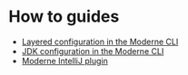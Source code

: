 # How to guides

* [Layered configuration in the Moderne CLI](layer-config-cli.md)
* [JDK configuration in the Moderne CLI](jdk-selection-and-config.md)
* [Moderne IntelliJ plugin](moderne-intellij-plugin.md)
